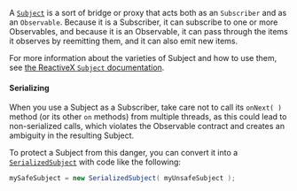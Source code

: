 A <a href="http://reactivex.io/RxJava/javadoc/rx/subjects/Subject.html">`Subject`</a> is a sort of bridge or proxy that acts both as an `Subscriber` and as an `Observable`. Because it is a Subscriber, it can subscribe to one or more Observables, and because it is an Observable, it can pass through the items it observes by reemitting them, and it can also emit new items.

For more information about the varieties of Subject and how to use them, see [the ReactiveX `Subject` documentation](http://reactivex.io/documentation/subject.html).

#### Serializing
When you use a Subject as a Subscriber, take care not to call its `onNext( )` method (or its other `on` methods) from multiple threads, as this could lead to non-serialized calls, which violates the Observable contract and creates an ambiguity in the resulting Subject.

To protect a Subject from this danger, you can convert it into a [`SerializedSubject`](http://reactivex.io/RxJava/javadoc/rx/subjects/SerializedSubject.html) with code like the following:

```java
mySafeSubject = new SerializedSubject( myUnsafeSubject );
```
